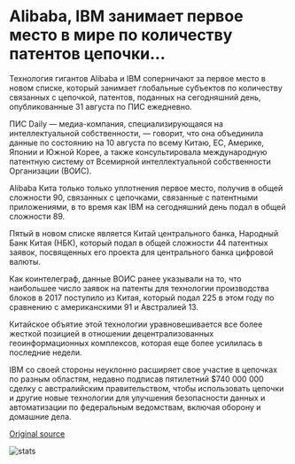 # Alibaba, IBM занимает первое место в мире по количеству патентов цепочки...

Технология гигантов Alibaba и IBM соперничают за первое место в новом списке, который занимает глобальные субъектов по количеству связанных с цепочкой, патентов, поданных на сегодняшний день, опубликованные 31 августа по ПИС ежедневно.

ПИС Daily — медиа-компания, специализирующаяся на интеллектуальной собственности, — говорит, что она объединила данные по состоянию на 10 августа по всему Китаю, ЕС, Америке, Японии и Южной Корее, а также консультировала международную патентную систему от Всемирной интеллектуальной собственности Организации (ВОИС).

Alibaba Кита только только уплотнения первое место, получив в общей сложности 90, связанных с цепочками, связанные с патентными приложениями, в то время как IBM на сегодняшний день подал в общей сложности 89.

Пятый в новом списке является Китай центрального банка, Народный Банк Китая (НБК), который подал в общей сложности 44 патентных заявок, посвященных его проекта для центрального банка цифровой валюты.

Как коинтелеграф, данные ВОИС ранее указывали на то, что наибольшее число заявок на патенты для технологии производства блоков в 2017 поступило из Китая, который подал 225 в этом году по сравнению с американскими 91 и Австралией 13.

Китайское объятие этой технологии уравновешивается все более жесткой позицией в отношении децентрализованных геоинформационных комплексов, которая еще более усилилась в последние недели.

IBM со своей стороны неуклонно расширяет свое участие в цепочках по разным областям, недавно подписав пятилетний $740 000 000 сделку с австралийским правительством, чтобы использовать цепочки и другие новые технологии для улучшения безопасности данных и автоматизации по федеральным ведомствам, включая оборону и домашние дела.

[Original source](https://cointelegraph.com/news/alibaba-ibm-ranked-top-globally-for-number-of-blockchain-patent-filed)

![stats](https://c.statcounter.com/11760860/0/a89fa40b/1/ "stats")